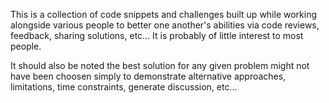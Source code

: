 This is a collection of code snippets and challenges built up while working alongside various people to better one another's abilities via code reviews, feedback, sharing solutions, etc... It is probably of little interest to most people.

It should also be noted the best solution for any given problem might not have been choosen simply to demonstrate alternative approaches, limitations, time constraints, generate discussion, etc...
